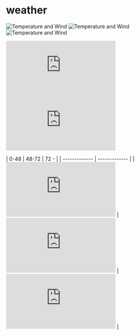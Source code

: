 # weather
![Temperature and Wind][Image1]
![Temperature and Wind][Image2]
![Temperature and Wind][Image3]

![Temperature and Wind][Forcast2]
![Temperature and Wind][Forcast3]

| 0-48 | 48-72 |  72 - |
| ------------- | ------------- |
| ![Temperature and Wind][Forcast1] | ![Temperature and Wind][Forcast2] |  ![Temperature and Wind][Forcast1] |

[Image1]: http://sirocco.accuweather.com/nx_mosaic_640x480c/sir/inmasirva_.gif
[Image2]: http://sirocco.accuweather.com/nx_mosaic_640x480_public/sir/inmasirmr_dca.gif
[Image3]: [http://radblast-aws.wunderground.com/cgi-bin/radar/WUNIDS_map?station=LWX&amp;brand=wui&amp;num=6&amp;delay=15&amp;type=N0R&amp;frame=0&amp;scale=1.000&amp;noclutter=0&amp;t=1362514689&amp;lat=38.85194397&amp;lon=-77.03749847&amp;label=Ronald+Reagan+Washington+National%2C+DC&amp;showstorms=0&amp;map.x=400&amp;map.y=240&amp;centerx=400&amp;centery=240&amp;transx=0&amp;transy=0&amp;showlabels=1&amp;severe=0&amp;rainsnow=0&amp;lightning=0&amp;smooth=0]

[Forcast1]: http://forecast.weather.gov/meteograms/Plotter.php?lat=39.08120&amp;lon=-77.15390&amp;wfo=LWX&amp;zcode=MDZ009&amp;gset=20&amp;gdiff=10&amp;unit=0&amp;tinfo=EY5&amp;ahour=0&amp;pcmd=1111111111111&amp;lg=en&amp;indu=1%211%211
[Forcast2]: http://forecast.weather.gov/meteograms/Plotter.php?lat=39.08120&amp;lon=-77.15390&amp;wfo=LWX&amp;zcode=MDZ009&amp;gset=20&amp;gdiff=10&amp;unit=0&amp;tinfo=EY5&amp;ahour=48&amp;pcmd=1111111111111&amp;lg=en&amp;indu=1%211%211
[Forcast3]: http://forecast.weather.gov/meteograms/Plotter.php?lat=39.08120&amp;lon=-77.15390&amp;wfo=LWX&amp;zcode=MDZ009&amp;gset=20&amp;gdiff=10&amp;unit=0&amp;tinfo=EY5&amp;ahour=72&amp;pcmd=1111111111111&amp;lg=en&amp;indu=1%211%211